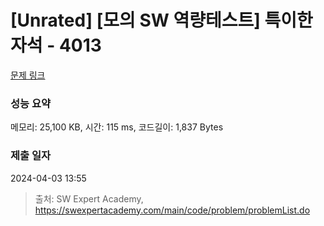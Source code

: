 # [Unrated] [모의 SW 역량테스트] 특이한 자석 - 4013 

[문제 링크](https://swexpertacademy.com/main/code/problem/problemDetail.do?contestProbId=AWIeV9sKkcoDFAVH) 

### 성능 요약

메모리: 25,100 KB, 시간: 115 ms, 코드길이: 1,837 Bytes

### 제출 일자

2024-04-03 13:55



> 출처: SW Expert Academy, https://swexpertacademy.com/main/code/problem/problemList.do